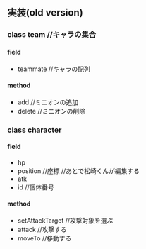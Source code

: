## 実装(old version)
### class team //キャラの集合
#### field
- teammate //キャラの配列
#### method
- add //ミニオンの追加
- delete //ミニオンの削除

### class character
#### field
- hp
- position //座標
//あとで松崎くんが編集する
- atk
- id //個体番号
#### method
- setAttackTarget //攻撃対象を選ぶ
- attack //攻撃する
- moveTo //移動する
